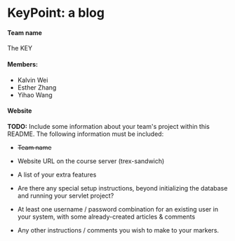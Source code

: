# KeyPoint: a blog

#### Team name
The KEY

#### Members:
- Kalvin Wei
- Esther Zhang
- Yihao Wang

#### Website


**TODO:** Include some information about your team's project within this README. The following information must be included:

- ~~Team name~~

- Website URL on the course server (trex-sandwich)

- A list of your extra features

- Are there any special setup instructions, beyond initializing the database and running your servlet project?

- At least one username / password combination for an existing user in your system, with some already-created articles & comments

- Any other instructions / comments you wish to make to your markers.